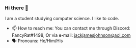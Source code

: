 ### Hi there 👋
I am a student studying computer science. I like to code.
- 📫 How to reach me: You can contact me through Discord: FancyRat#1498, Or via e-mail: jackjamesjohnson@aol.com
- 🗣 Pronouns: He/Him/His
